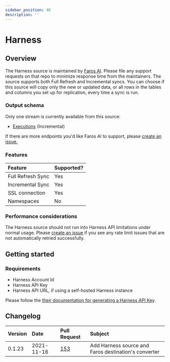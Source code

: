 ```yaml
---
sidebar_position: 48
description: ''
---
```


# Harness

## Overview

The Harness source is maintained by [Faros
AI](https://github.com/faros-ai/airbyte-connectors/tree/main/sources/harness-source).
Please file any support requests on that repo to minimize response time from the
maintainers. The source supports both Full Refresh and Incremental syncs. You
can choose if this source will copy only the new or updated data, or all rows in
the tables and columns you set up for replication, every time a sync is run.

### Output schema

Only one stream is currently available from this source:

* [Executions](https://docs.harness.io/article/ba4vs50071-use-workflows-api) \(Incremental\)

If there are more endpoints you'd like Faros AI to support, please [create an
issue.](https://github.com/faros-ai/airbyte-connectors/issues/new)

### Features

| Feature | Supported? |
| :--- | :--- |
| Full Refresh Sync | Yes |
| Incremental Sync | Yes |
| SSL connection | Yes |
| Namespaces | No |

### Performance considerations

The Harness source should not run into Harness API limitations under normal
usage.  Please [create an
issue](https://github.com/faros-ai/airbyte-connectors/issues/new) if you see any
rate limit issues that are not automatically retried successfully.

## Getting started

### Requirements

* Harness Account Id
* Harness API Key
* Harness API URL, if using a self-hosted Harness instance

Please follow the [their documentation for generating a Harness API
Key](https://ngdocs.harness.io/article/tdoad7xrh9-add-and-manage-api-keys#harness_api_key).

## Changelog

| Version | Date | Pull Request | Subject |
| :--- | :--- | :--- | :--- |
| 0.1.23 | 2021-11-16 | [153](https://github.com/faros-ai/airbyte-connectors/pull/153) | Add Harness source and Faros destination's converter |
